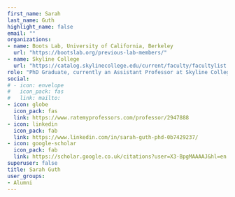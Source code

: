 ```yaml
---
first_name: Sarah
last_name: Guth
highlight_name: false
email: ""
organizations:
- name: Boots Lab, University of California, Berkeley
  url: "https://bootslab.org/previous-lab-members/"
- name: Skyline College
  url: "https://catalog.skylinecollege.edu/current/faculty/facultylist.php"
role: "PhD Graduate, currently an Assistant Professor at Skyline College"
social:
# - icon: envelope
#   icon_pack: fas
#   link: mailto:
- icon: globe
  icon_pack: fas
  link: https://www.ratemyprofessors.com/professor/2947888
- icon: linkedin
  icon_pack: fab
  link: https://www.linkedin.com/in/sarah-guth-phd-0b7429237/
- icon: google-scholar
  icon_pack: fab
  link: https://scholar.google.co.uk/citations?user=X3-BpgMAAAAJ&hl=en
superuser: false
title: Sarah Guth
user_groups:
- Alumni
---
```


